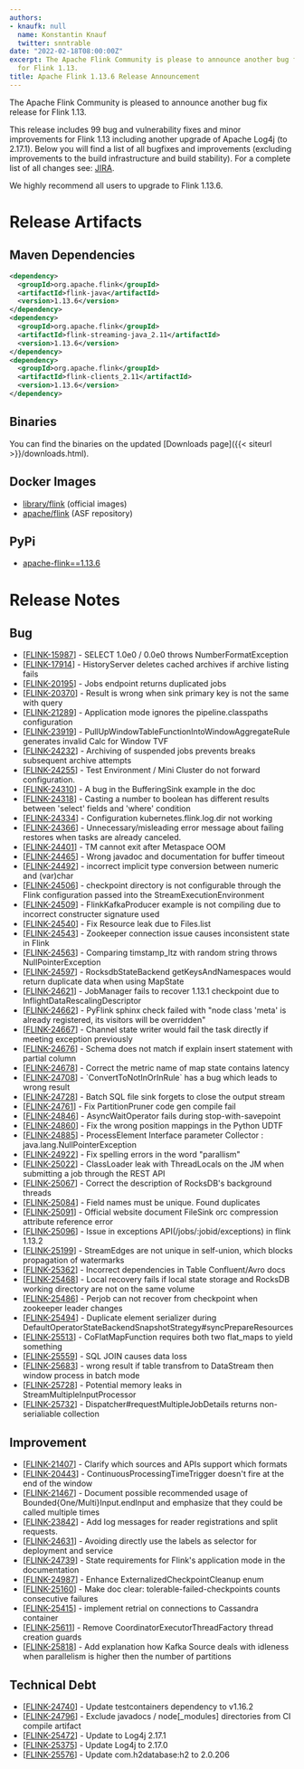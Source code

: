 ```yaml
---
authors:
- knaufk: null
  name: Konstantin Knauf
  twitter: snntrable
date: "2022-02-18T08:00:00Z"
excerpt: The Apache Flink Community is please to announce another bug fix release
  for Flink 1.13.
title: Apache Flink 1.13.6 Release Announcement
---
```


The Apache Flink Community is pleased to announce another bug fix release for Flink 1.13.

This release includes 99 bug and vulnerability fixes and minor improvements for Flink 1.13 including another upgrade of Apache Log4j (to 2.17.1).
Below you will find a list of all bugfixes and improvements (excluding improvements to the build infrastructure and build stability). For a complete list of all changes see:
[JIRA](https://issues.apache.org/jira/secure/ReleaseNote.jspa?projectId=12315522&version=12351074).

We highly recommend all users to upgrade to Flink 1.13.6.

# Release Artifacts

## Maven Dependencies

```xml
<dependency>
  <groupId>org.apache.flink</groupId>
  <artifactId>flink-java</artifactId>
  <version>1.13.6</version>
</dependency>
<dependency>
  <groupId>org.apache.flink</groupId>
  <artifactId>flink-streaming-java_2.11</artifactId>
  <version>1.13.6</version>
</dependency>
<dependency>
  <groupId>org.apache.flink</groupId>
  <artifactId>flink-clients_2.11</artifactId>
  <version>1.13.6</version>
</dependency>
```

## Binaries

You can find the binaries on the updated [Downloads page]({{< siteurl >}}/downloads.html).

## Docker Images

* [library/flink](https://hub.docker.com/_/flink?tab=tags&page=1&name=1.13.6) (official images)
* [apache/flink](https://hub.docker.com/r/apache/flink/tags?page=1&name=1.13.6) (ASF repository)

## PyPi

* [apache-flink==1.13.6](https://pypi.org/project/apache-flink/1.13.6/)

# Release Notes

<h2> Bug
</h2>
<ul>
<li>[<a href='https://issues.apache.org/jira/browse/FLINK-15987'>FLINK-15987</a>] -         SELECT 1.0e0 / 0.0e0 throws NumberFormatException
</li>
<li>[<a href='https://issues.apache.org/jira/browse/FLINK-17914'>FLINK-17914</a>] -         HistoryServer deletes cached archives if archive listing fails
</li>
<li>[<a href='https://issues.apache.org/jira/browse/FLINK-20195'>FLINK-20195</a>] -         Jobs endpoint returns duplicated jobs
</li>
<li>[<a href='https://issues.apache.org/jira/browse/FLINK-20370'>FLINK-20370</a>] -         Result is wrong when sink primary key is not the same with query
</li>
<li>[<a href='https://issues.apache.org/jira/browse/FLINK-21289'>FLINK-21289</a>] -         Application mode ignores the pipeline.classpaths configuration
</li>
<li>[<a href='https://issues.apache.org/jira/browse/FLINK-23919'>FLINK-23919</a>] -         PullUpWindowTableFunctionIntoWindowAggregateRule generates invalid Calc for Window TVF
</li>
<li>[<a href='https://issues.apache.org/jira/browse/FLINK-24232'>FLINK-24232</a>] -         Archiving of suspended jobs prevents breaks subsequent archive attempts
</li>
<li>[<a href='https://issues.apache.org/jira/browse/FLINK-24255'>FLINK-24255</a>] -         Test Environment / Mini Cluster do not forward configuration.
</li>
<li>[<a href='https://issues.apache.org/jira/browse/FLINK-24310'>FLINK-24310</a>] -         A bug in the BufferingSink example in the doc
</li>
<li>[<a href='https://issues.apache.org/jira/browse/FLINK-24318'>FLINK-24318</a>] -         Casting a number to boolean has different results between &#39;select&#39; fields and &#39;where&#39; condition
</li>
<li>[<a href='https://issues.apache.org/jira/browse/FLINK-24334'>FLINK-24334</a>] -         Configuration kubernetes.flink.log.dir not working
</li>
<li>[<a href='https://issues.apache.org/jira/browse/FLINK-24366'>FLINK-24366</a>] -         Unnecessary/misleading error message about failing restores when tasks are already canceled.
</li>
<li>[<a href='https://issues.apache.org/jira/browse/FLINK-24401'>FLINK-24401</a>] -         TM cannot exit after Metaspace OOM
</li>
<li>[<a href='https://issues.apache.org/jira/browse/FLINK-24465'>FLINK-24465</a>] -         Wrong javadoc and documentation for buffer timeout
</li>
<li>[<a href='https://issues.apache.org/jira/browse/FLINK-24492'>FLINK-24492</a>] -         incorrect implicit type conversion between numeric and (var)char
</li>
<li>[<a href='https://issues.apache.org/jira/browse/FLINK-24506'>FLINK-24506</a>] -         checkpoint directory is not configurable through the Flink configuration passed into the StreamExecutionEnvironment
</li>
<li>[<a href='https://issues.apache.org/jira/browse/FLINK-24509'>FLINK-24509</a>] -         FlinkKafkaProducer example is not compiling due to incorrect constructer signature used
</li>
<li>[<a href='https://issues.apache.org/jira/browse/FLINK-24540'>FLINK-24540</a>] -         Fix Resource leak due to Files.list 
</li>
<li>[<a href='https://issues.apache.org/jira/browse/FLINK-24543'>FLINK-24543</a>] -         Zookeeper connection issue causes inconsistent state in Flink
</li>
<li>[<a href='https://issues.apache.org/jira/browse/FLINK-24563'>FLINK-24563</a>] -         Comparing timstamp_ltz with random string throws NullPointerException
</li>
<li>[<a href='https://issues.apache.org/jira/browse/FLINK-24597'>FLINK-24597</a>] -         RocksdbStateBackend getKeysAndNamespaces would return duplicate data when using MapState 
</li>
<li>[<a href='https://issues.apache.org/jira/browse/FLINK-24621'>FLINK-24621</a>] -         JobManager fails to recover 1.13.1 checkpoint due to InflightDataRescalingDescriptor
</li>
<li>[<a href='https://issues.apache.org/jira/browse/FLINK-24662'>FLINK-24662</a>] -         PyFlink sphinx check failed with &quot;node class &#39;meta&#39; is already registered, its visitors will be overridden&quot;
</li>
<li>[<a href='https://issues.apache.org/jira/browse/FLINK-24667'>FLINK-24667</a>] -         Channel state writer would fail the task directly if meeting exception previously
</li>
<li>[<a href='https://issues.apache.org/jira/browse/FLINK-24676'>FLINK-24676</a>] -         Schema does not match if explain insert statement with partial column
</li>
<li>[<a href='https://issues.apache.org/jira/browse/FLINK-24678'>FLINK-24678</a>] -         Correct the metric name of map state contains latency
</li>
<li>[<a href='https://issues.apache.org/jira/browse/FLINK-24708'>FLINK-24708</a>] -         `ConvertToNotInOrInRule` has a bug which leads to wrong result
</li>
<li>[<a href='https://issues.apache.org/jira/browse/FLINK-24728'>FLINK-24728</a>] -         Batch SQL file sink forgets to close the output stream
</li>
<li>[<a href='https://issues.apache.org/jira/browse/FLINK-24761'>FLINK-24761</a>] -         Fix PartitionPruner code gen compile fail
</li>
<li>[<a href='https://issues.apache.org/jira/browse/FLINK-24846'>FLINK-24846</a>] -         AsyncWaitOperator fails during stop-with-savepoint
</li>
<li>[<a href='https://issues.apache.org/jira/browse/FLINK-24860'>FLINK-24860</a>] -         Fix the wrong position mappings in the Python UDTF
</li>
<li>[<a href='https://issues.apache.org/jira/browse/FLINK-24885'>FLINK-24885</a>] -         ProcessElement Interface parameter Collector  : java.lang.NullPointerException
</li>
<li>[<a href='https://issues.apache.org/jira/browse/FLINK-24922'>FLINK-24922</a>] -         Fix spelling errors in the word &quot;parallism&quot;
</li>
<li>[<a href='https://issues.apache.org/jira/browse/FLINK-25022'>FLINK-25022</a>] -         ClassLoader leak with ThreadLocals on the JM when submitting a job through the REST API
</li>
<li>[<a href='https://issues.apache.org/jira/browse/FLINK-25067'>FLINK-25067</a>] -         Correct the description of RocksDB&#39;s background threads
</li>
<li>[<a href='https://issues.apache.org/jira/browse/FLINK-25084'>FLINK-25084</a>] -         Field names must be unique. Found duplicates
</li>
<li>[<a href='https://issues.apache.org/jira/browse/FLINK-25091'>FLINK-25091</a>] -         Official website document FileSink orc compression attribute reference error
</li>
<li>[<a href='https://issues.apache.org/jira/browse/FLINK-25096'>FLINK-25096</a>] -         Issue in exceptions API(/jobs/:jobid/exceptions) in flink 1.13.2
</li>
<li>[<a href='https://issues.apache.org/jira/browse/FLINK-25199'>FLINK-25199</a>] -         StreamEdges are not unique in self-union, which blocks propagation of watermarks
</li>
<li>[<a href='https://issues.apache.org/jira/browse/FLINK-25362'>FLINK-25362</a>] -         Incorrect dependencies in Table Confluent/Avro docs
</li>
<li>[<a href='https://issues.apache.org/jira/browse/FLINK-25468'>FLINK-25468</a>] -         Local recovery fails if local state storage and RocksDB working directory are not on the same volume
</li>
<li>[<a href='https://issues.apache.org/jira/browse/FLINK-25486'>FLINK-25486</a>] -         Perjob can not recover from checkpoint when zookeeper leader changes
</li>
<li>[<a href='https://issues.apache.org/jira/browse/FLINK-25494'>FLINK-25494</a>] -         Duplicate element serializer during DefaultOperatorStateBackendSnapshotStrategy#syncPrepareResources
</li>
<li>[<a href='https://issues.apache.org/jira/browse/FLINK-25513'>FLINK-25513</a>] -         CoFlatMapFunction requires both two flat_maps to yield something
</li>
<li>[<a href='https://issues.apache.org/jira/browse/FLINK-25559'>FLINK-25559</a>] -         SQL JOIN causes data loss
</li>
<li>[<a href='https://issues.apache.org/jira/browse/FLINK-25683'>FLINK-25683</a>] -         wrong result if table transfrom to DataStream then window process in batch mode
</li>
<li>[<a href='https://issues.apache.org/jira/browse/FLINK-25728'>FLINK-25728</a>] -         Potential memory leaks in StreamMultipleInputProcessor
</li>
<li>[<a href='https://issues.apache.org/jira/browse/FLINK-25732'>FLINK-25732</a>] -         Dispatcher#requestMultipleJobDetails returns non-serialiable collection
</li>
</ul>

<h2> Improvement
</h2>
<ul>
<li>[<a href='https://issues.apache.org/jira/browse/FLINK-21407'>FLINK-21407</a>] -         Clarify which sources and APIs support which formats
</li>
<li>[<a href='https://issues.apache.org/jira/browse/FLINK-20443'>FLINK-20443</a>] -         ContinuousProcessingTimeTrigger doesn&#39;t fire at the end of the window
</li>
<li>[<a href='https://issues.apache.org/jira/browse/FLINK-21467'>FLINK-21467</a>] -         Document possible recommended usage of Bounded{One/Multi}Input.endInput and emphasize that they could be called multiple times
</li>
<li>[<a href='https://issues.apache.org/jira/browse/FLINK-23842'>FLINK-23842</a>] -         Add log messages for reader registrations and split requests.
</li>
<li>[<a href='https://issues.apache.org/jira/browse/FLINK-24631'>FLINK-24631</a>] -         Avoiding directly use the labels as selector for deployment and service
</li>
<li>[<a href='https://issues.apache.org/jira/browse/FLINK-24739'>FLINK-24739</a>] -         State requirements for Flink&#39;s application mode in the documentation
</li>
<li>[<a href='https://issues.apache.org/jira/browse/FLINK-24987'>FLINK-24987</a>] -         Enhance ExternalizedCheckpointCleanup enum
</li>
<li>[<a href='https://issues.apache.org/jira/browse/FLINK-25160'>FLINK-25160</a>] -         Make doc clear: tolerable-failed-checkpoints counts consecutive failures
</li>
<li>[<a href='https://issues.apache.org/jira/browse/FLINK-25415'>FLINK-25415</a>] -         implement retrial on connections to Cassandra container
</li>
<li>[<a href='https://issues.apache.org/jira/browse/FLINK-25611'>FLINK-25611</a>] -         Remove CoordinatorExecutorThreadFactory thread creation guards
</li>
<li>[<a href='https://issues.apache.org/jira/browse/FLINK-25818'>FLINK-25818</a>] -         Add explanation how Kafka Source deals with idleness when parallelism is higher then the number of partitions
</li>
</ul>

<h2> Technical Debt
</h2>
<ul>
<li>[<a href='https://issues.apache.org/jira/browse/FLINK-24740'>FLINK-24740</a>] -         Update testcontainers dependency to v1.16.2
</li>
<li>[<a href='https://issues.apache.org/jira/browse/FLINK-24796'>FLINK-24796</a>] -         Exclude javadocs / node[_modules] directories from CI compile artifact
</li>
<li>[<a href='https://issues.apache.org/jira/browse/FLINK-25472'>FLINK-25472</a>] -         Update to Log4j 2.17.1
</li>
<li>[<a href='https://issues.apache.org/jira/browse/FLINK-25375'>FLINK-25375</a>] -         Update Log4j to 2.17.0
</li>
<li>[<a href='https://issues.apache.org/jira/browse/FLINK-25576'>FLINK-25576</a>] -         Update com.h2database:h2 to 2.0.206
</li>
</ul>